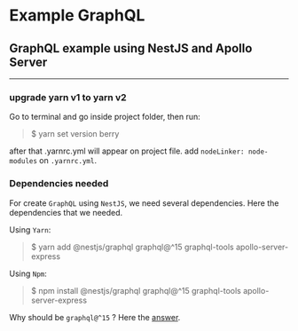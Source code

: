 # Example GraphQL

## GraphQL example using NestJS and Apollo Server

---

### upgrade yarn v1 to yarn v2

Go to terminal and go inside project folder, then run:

> $ yarn set version berry

after that .yarnrc.yml will appear on project file.
add `nodeLinker: node-modules` on `.yarnrc.yml`.

### Dependencies needed

For create `GraphQL` using `NestJS`, we need several dependencies. Here the dependencies that we needed.

Using `Yarn`:

> $ yarn add @nestjs/graphql graphql@^15 graphql-tools apollo-server-express

Using `Npm`:

> $ npm install @nestjs/graphql graphql@^15 graphql-tools apollo-server-express

Why should be `graphql@^15` ? Here the [answer](https://stackoverflow.com/questions/69778679/nestjs-expected-undefined-to-be-a-graphql-schema).
